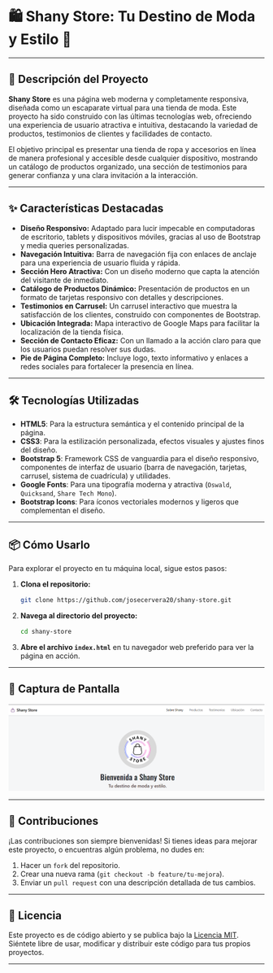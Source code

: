 # 🛍️ Shany Store: Tu Destino de Moda y Estilo 💖

---

## 📝 Descripción del Proyecto

**Shany Store** es una página web moderna y completamente responsiva, diseñada como un escaparate virtual para una tienda de moda. Este proyecto ha sido construido con las últimas tecnologías web, ofreciendo una experiencia de usuario atractiva e intuitiva, destacando la variedad de productos, testimonios de clientes y facilidades de contacto.

El objetivo principal es presentar una tienda de ropa y accesorios en línea de manera profesional y accesible desde cualquier dispositivo, mostrando un catálogo de productos organizado, una sección de testimonios para generar confianza y una clara invitación a la interacción.

---

## ✨ Características Destacadas

- **Diseño Responsivo:** Adaptado para lucir impecable en computadoras de escritorio, tablets y dispositivos móviles, gracias al uso de Bootstrap y media queries personalizadas.
- **Navegación Intuitiva:** Barra de navegación fija con enlaces de anclaje para una experiencia de usuario fluida y rápida.
- **Sección Hero Atractiva:** Con un diseño moderno que capta la atención del visitante de inmediato.
- **Catálogo de Productos Dinámico:** Presentación de productos en un formato de tarjetas responsivo con detalles y descripciones.
- **Testimonios en Carrusel:** Un carrusel interactivo que muestra la satisfacción de los clientes, construido con componentes de Bootstrap.
- **Ubicación Integrada:** Mapa interactivo de Google Maps para facilitar la localización de la tienda física.
- **Sección de Contacto Eficaz:** Con un llamado a la acción claro para que los usuarios puedan resolver sus dudas.
- **Pie de Página Completo:** Incluye logo, texto informativo y enlaces a redes sociales para fortalecer la presencia en línea.

---

## 🛠️ Tecnologías Utilizadas

- **HTML5**: Para la estructura semántica y el contenido principal de la página.
- **CSS3**: Para la estilización personalizada, efectos visuales y ajustes finos del diseño.
- **Bootstrap 5**: Framework CSS de vanguardia para el diseño responsivo, componentes de interfaz de usuario (barra de navegación, tarjetas, carrusel, sistema de cuadrícula) y utilidades.
- **Google Fonts**: Para una tipografía moderna y atractiva (`Oswald`, `Quicksand`, `Share Tech Mono`).
- **Bootstrap Icons**: Para íconos vectoriales modernos y ligeros que complementan el diseño.

---

## 📦 Cómo Usarlo

Para explorar el proyecto en tu máquina local, sigue estos pasos:

1.  **Clona el repositorio:**
    ```bash
    git clone https://github.com/josecervera20/shany-store.git
    ```
2.  **Navega al directorio del proyecto:**
    ```bash
    cd shany-store
    ```
3.  **Abre el archivo `index.html`** en tu navegador web preferido para ver la página en acción.

---

## 🎨 Captura de Pantalla

![Captura de pantalla de Shany Store](./imagenes/image.png)

---

## 🤝 Contribuciones

¡Las contribuciones son siempre bienvenidas! Si tienes ideas para mejorar este proyecto, o encuentras algún problema, no dudes en:

1.  Hacer un `fork` del repositorio.
2.  Crear una nueva rama (`git checkout -b feature/tu-mejora`).
3.  Enviar un `pull request` con una descripción detallada de tus cambios.

---

## 📄 Licencia

Este proyecto es de código abierto y se publica bajo la [Licencia MIT](LICENSE). Siéntete libre de usar, modificar y distribuir este código para tus propios proyectos.

---

